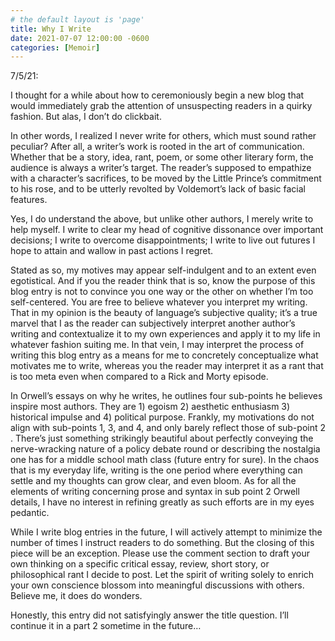 ```yaml
---
# the default layout is 'page'
title: Why I Write
date: 2021-07-07 12:00:00 -0600
categories: [Memoir]
---
```


7/5/21:

I thought for a while about how to ceremoniously begin a new blog that would immediately grab the attention of unsuspecting readers in a quirky fashion. But alas, I don’t do clickbait.

In other words, I realized I never write for others, which must sound rather peculiar? After all, a writer’s work is rooted in the art of communication. Whether that be a story, idea, rant, poem, or some other literary form, the audience is always a writer’s target. The reader’s supposed to empathize with a character’s sacrifices, to be moved by the Little Prince’s commitment to his rose, and to be utterly revolted by Voldemort’s lack of basic facial features.

Yes, I do understand the above, but unlike other authors, I merely write to help myself. I write to clear my head of cognitive dissonance over important decisions; I write to overcome disappointments; I write to live out futures I hope to attain and wallow in past actions I regret.

Stated as so, my motives may appear self-indulgent and to an extent even egotistical. And if you the reader think that is so, know the purpose of this blog entry is not to convince you one way or the other on whether I’m too self-centered. You are free to believe whatever you interpret my writing. That in my opinion is the beauty of language’s subjective quality; it’s a true marvel that I as the reader can subjectively interpret another author’s writing and contextualize it to my own experiences and apply it to my life in whatever fashion suiting me. In that vein, I may interpret the process of writing this blog entry as a means for me to concretely conceptualize what motivates me to write, whereas you the reader may interpret it as a rant that is too meta even when compared to a Rick and Morty episode.

In Orwell’s essays on why he writes, he outlines four sub-points he believes inspire most authors. They are 1) egoism 2) aesthetic enthusiasm 3) historical impulse and 4) political purpose. Frankly, my motivations do not align with sub-points 1, 3, and 4, and only barely reflect those of sub-point 2 . There’s just something strikingly beautiful about perfectly conveying the nerve-wracking nature of a policy debate round or describing the nostalgia one has for a middle school math class (future entry for sure). In the chaos that is my everyday life, writing is the one period where everything can settle and my thoughts can grow clear, and even bloom. As for all the elements of writing concerning prose and syntax in sub point 2 Orwell details, I have no interest in refining greatly as such efforts are in my eyes pedantic.

While I write blog entries in the future, I will actively attempt to minimize the number of times I instruct readers to do something. But the closing of this piece will be an exception. Please use the comment section to draft your own thinking on a specific critical essay, review, short story, or philosophical rant I decide to post. Let the spirit of writing solely to enrich your own conscience blossom into meaningful discussions with others. Believe me, it does do wonders.

Honestly, this entry did not satisfyingly answer the title question. I’ll continue it in a part 2 sometime in the future…
